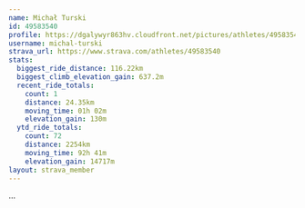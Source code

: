 ```yaml
---
name: Michał Turski
id: 49583540
profile: https://dgalywyr863hv.cloudfront.net/pictures/athletes/49583540/14729338/1/large.jpg
username: michal-turski
strava_url: https://www.strava.com/athletes/49583540
stats:
  biggest_ride_distance: 116.22km
  biggest_climb_elevation_gain: 637.2m
  recent_ride_totals:
    count: 1
    distance: 24.35km
    moving_time: 01h 02m
    elevation_gain: 130m
  ytd_ride_totals:
    count: 72
    distance: 2254km
    moving_time: 92h 41m
    elevation_gain: 14717m
layout: strava_member
--- 
```

...
